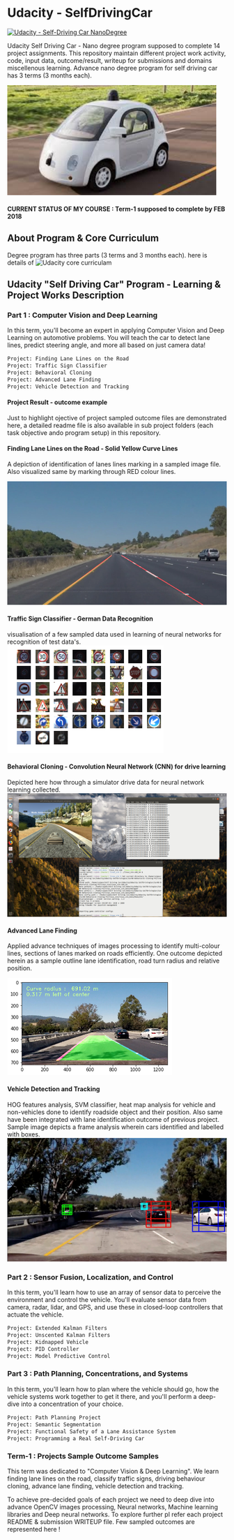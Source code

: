 # **Udacity - SelfDrivingCar** 
[![Udacity - Self-Driving Car NanoDegree](https://s3.amazonaws.com/udacity-sdc/github/shield-carnd.svg)](http://www.udacity.com/drive)

Udacity Self Driving Car - Nano degree program supposed to complete 14 project assignments. This repository maintain different project work activity, code, input data, outcome/result, writeup for submissions and domains miscellenous learning. Advance nano degree program for self driving car has 3 terms (3 months each). 

<img src="examples/Self_DriveCar.jpeg" width="480" alt="Combined Image" />

#### CURRENT STATUS OF MY COURSE : Term-1 supposed to complete by FEB 2018

## About Program & Core Curriculum
Degree program has three parts (3 terms and 3 months each). here is details of ![Udacity core curriculam](https://classroom.udacity.com/nanodegrees/nd013/syllabus/core-curriculum )

## Udacity "Self Driving Car" Program - Learning & Project Works Description 
### Part 1 : Computer Vision and Deep Learning

In this term, you'll become an expert in applying Computer Vision and Deep Learning on automotive problems. You will teach the car to detect lane lines, predict steering angle, and more all based on just camera data!

    Project: Finding Lane Lines on the Road
    Project: Traffic Sign Classifier
    Project: Behavioral Cloning
    Project: Advanced Lane Finding
    Project: Vehicle Detection and Tracking
    
#### Project Result - outcome example 
Just to highlight ojective of project sampled outcome files are demonstrated here, a detailed readme file is also available in sub project folders (each task objective ando program setup) in this repository. 

#### Finding Lane Lines on the Road - Solid Yellow Curve Lines
A depiction of identification of lanes lines marking in a sampled image file. Also visualized same by marking through RED colour lines.

![ Finding Lane Lines on the Road - Solid Yellow Curve Lines ](examples/Images/solidYellowCurve_modified.jpg "Solid Yellow Curve Lines")

#### Traffic Sign Classifier - German Data Recognition
visualisation of a few sampled data used in learning of neural networks for recognition of test data's.
![ Traffic Sign Classifier - German Data Recognition ](examples/Images/traffic_sign.png "Traffic Sign Classifier")
    
#### Behavioral Cloning - Convolution Neural Network (CNN) for drive learning
Depicted here how through a simulator drive data for neural network learning collected. 
![ Drive Behaviour Cloning - Simulation Data Collection ](examples/Images/DriveVisualisation-DataCollection.png "Drive Data Collection")

#### Advanced Lane Finding
Applied advance techniques of images processing to identify multi-colour lines, sections of lanes marked on roads efficiently. One outcome depicted herein as a sample outline lane identification, road turn radius and relative position. 

![ Advance image processing - lane finding ](examples/Images/draw-data-lane.png "lanes marking identification on roads")

#### Vehicle Detection and Tracking
HOG features analysis, SVM classifier, heat map analysis for vehicle and non-vehicles done to identify roadside object and their position. Also same have been integrated with lane identification outcome of previous project. Sample image depicts a frame analysis wherein cars identified and labelled with boxes.      
![ Vehicle Detection & Tracking - laneidentification integration ](examples/Images/test_imagesslide_window_test5.jpg "vehicle identification and tracking on roads")

### Part 2 : Sensor Fusion, Localization, and Control

In this term, you'll learn how to use an array of sensor data to perceive the environment and control the vehicle. You'll evaluate sensor data from camera, radar, lidar, and GPS, and use these in closed-loop controllers that actuate the vehicle.

    Project: Extended Kalman Filters
    Project: Unscented Kalman Filters
    Project: Kidnapped Vehicle
    Project: PID Controller
    Project: Model Predictive Control

### Part 3 : Path Planning, Concentrations, and Systems

In this term, you'll learn how to plan where the vehicle should go, how the vehicle systems work together to get it there, and you'll perform a deep-dive into a concentration of your choice.

    Project: Path Planning Project
    Project: Semantic Segmentation
    Project: Functional Safety of a Lane Assistance System
    Project: Programming a Real Self-Driving Car

### Term-1 : Projects Sample Outcome Samples
This term was dedicated to "Computer Vision & Deep Learning". We learn finding lane lines on the road, classify traffic signs, driving behaviour cloning, advance lane finding, vehicle detection and tracking.

To achieve pre-decided goals of each project we need to deep dive into advance OpenCV images processing, Neural networks, Machine learning libraries and Deep neural networks. To explore further pl refer each project README & submission WRITEUP file. Few sampled outcomes are represented here !

